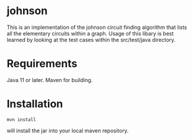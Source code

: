 johnson
=======

This is an implementation of the johnson circuit finding algorithm that lists all the elementary circuits within a graph. 
Usage of this libary is best learned by looking at the test cases within the src/test/java directory.

Requirements
============

Java 11 or later. Maven for building.

Installation
============

```
mvn install
```

will install the jar into your local maven repository.
